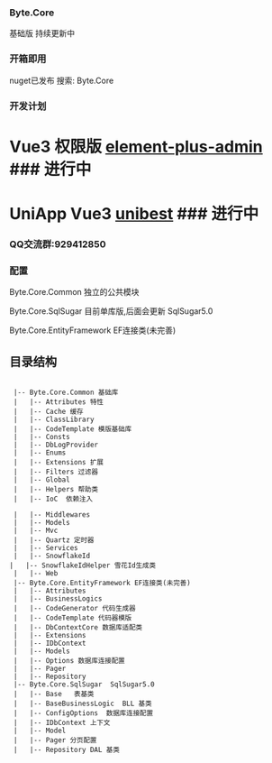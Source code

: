 ### Byte.Core
基础版  持续更新中

### 开箱即用
nuget已发布 搜索: Byte.Core



### 开发计划
#  **Vue3 权限版**  [element-plus-admin](https://element-plus-admin-doc.cn/) ### 进行中
#  **UniApp Vue3**  [unibest](https://codercup.github.io/unibest-docs/) ### 进行中

###  QQ交流群:929412850


### 配置
  Byte.Core.Common 独立的公共模块

  Byte.Core.SqlSugar 目前单库版,后面会更新 SqlSugar5.0

  Byte.Core.EntityFramework EF连接类(未完善)

## 目录结构
```shell

 |-- Byte.Core.Common 基础库
 |   |-- Attributes 特性
 |   |-- Cache 缓存
 |   |-- ClassLibrary
 |   |-- CodeTemplate 模版基础库
 |   |-- Consts
 |   |-- DbLogProvider
 |   |-- Enums 
 |   |-- Extensions 扩展
 |   |-- Filters 过滤器
 |   |-- Global
 |   |-- Helpers 帮助类
 |   |-- IoC  依赖注入

 |   |-- Middlewares
 |   |-- Models
 |   |-- Mvc
 |   |-- Quartz 定时器
 |   |-- Services
 |   |-- SnowflakeId
|	|-- SnowflakeIdHelper 雪花Id生成类
 |   |-- Web
 |-- Byte.Core.EntityFramework EF连接类(未完善)
 |   |-- Attributes
 |   |-- BusinessLogics
 |   |-- CodeGenerator 代码生成器
 |   |-- CodeTemplate 代码器模版
 |   |-- DbContextCore 数据库适配类
 |   |-- Extensions
 |   |-- IDbContext
 |   |-- Models
 |   |-- Options 数据库连接配置
 |   |-- Pager
 |   |-- Repository
 |-- Byte.Core.SqlSugar  SqlSugar5.0
 |   |-- Base   表基类
 |   |-- BaseBusinessLogic  BLL 基类
 |   |-- ConfigOptions  数据库连接配置
 |   |-- IDbContext 上下文
 |   |-- Model  
 |   |-- Pager 分页配置
 |   |-- Repository DAL 基类

```
